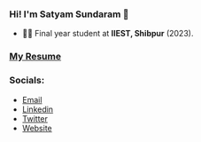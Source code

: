 ### Hi! I'm Satyam Sundaram :wave:
* 👨‍🎓️ Final year student at **IIEST, Shibpur** (2023).

### [My Resume](https://drive.google.com/file/d/1lt8ggEmvsnlu8pdGdRzEdjc1IlCgIrqg/view?usp=sharing)

### Socials:
- [Email](mailto:satyamsundaram01@gmail.com)
- [Linkedin](https://www.linkedin.com/in/satyam-sundaram-a5b2a3141/)
- [Twitter](https://twitter.com/satyamsundaram3)
- [Website](https://satyamsundaram.netlify.app)

